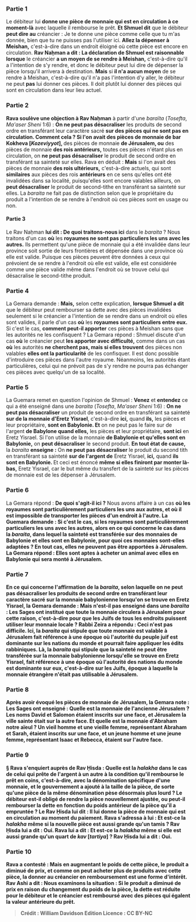 
### Partie 1
Le débiteur lui <b>donne une pièce de monnaie qui est en circulation à ce moment-là</b> avec laquelle il rembourse le prêt. <b>Et Shmuel dit</b> que le débiteur <b>peut dire au</b> créancier : Je te donne une pièce comme celle que tu m'as donnée, bien que tu ne puisses pas l'utiliser ici. <b>Allez la dépenser à Meishan,</b> c'est-à-dire dans un endroit éloigné où cette pièce est encore en circulation. <b>Rav Naḥman a dit : La déclaration de Shmuel est raisonnable lorsque</b> le créancier <b>a un moyen de se rendre à Meishan,</b> c'est-à-dire qu'il a l'intention de s'y rendre, et donc le débiteur peut lui dire de dépenser la pièce lorsqu'il arrivera à destination. <b>Mais</b> si <b>il n'a aucun moyen</b> de se rendre à Meishan, c'est-à-dire qu'il n'a pas l'intention d'y aller, le débiteur ne peut <b>pas</b> lui donner ces pièces. Il doit plutôt lui donner des pièces qui sont en circulation dans leur lieu actuel.

### Partie 2
<b>Rava soulève une objection à Rav Naḥman</b> à partir d'une <i>baraïta</i> (<i>Tosefta</i>, <i>Ma'aser Sheni</i> 1:6) : <b>On ne peut pas désacraliser</b> les produits de second ordre en transférant leur caractère sacré <b>sur des pièces qui ne sont pas en circulation. Comment cela ? Si l'on avait des pièces de monnaie de bar Kokheva [<i>Kozeviyyot</i>], </b> des pièces de monnaie <b>de Jérusalem, ou</b> des pièces de monnaie <b>des rois antérieurs,</b> toutes ces pièces n'étant plus en circulation, on <b>ne peut pas désacraliser</b> le produit de second ordre en transférant sa sainteté sur elles. Rava en déduit : <b>Mais</b> si l'on avait des pièces de monnaie <b>des rois ultérieurs,</b> c'est-à-dire actuels, qui sont <b>similaires</b> aux pièces des rois <b>antérieurs</b> en ce sens qu'elles ont été invalidées dans sa localité, puisqu'elles sont encore valables ailleurs, on <b>peut désacraliser</b> le produit de second-tithe en transférant sa sainteté sur elles. La <i>baraita</i> ne fait pas de distinction selon que le propriétaire du produit a l'intention de se rendre à l'endroit où ces pièces sont en usage ou non.

#### Partie 3
Le Rav Naḥman <b>lui dit : De quoi traitons-nous ici</b> dans le <i>baraita</i> ? Nous traitons d'un cas <b>où</b> les <b>royaumes ne sont pas particuliers les uns avec les autres.</b> Ils permettent qu'une pièce de monnaie qui a été invalidée dans leur province soit sortie de leurs frontières et dépensée dans une province où elle est valide. Puisque ces pièces peuvent être données à ceux qui prévoient de se rendre à l'endroit où elle est valide, elle est considérée comme une pièce valide même dans l'endroit où se trouve celui qui désacralise le second-tithe produit.

### Partie 4
La Gemara demande : <b>Mais,</b> selon cette explication, <b>lorsque Shmuel a dit</b> que le débiteur peut rembourser sa dette avec des pièces invalidées seulement si le créancier a l'intention de se rendre dans un endroit où elles sont valides, il parle d'un cas <b>où</b> les <b>royaumes sont particuliers entre eux.</b> Si c'est le cas, <b>comment peut-il apporter</b> ces pièces à Meishan sans que les autorités ne les confisquent ? La Gemara répond : Shmuel discute d'un cas <b>où</b> le créancier peut <b>les apporter avec difficulté,</b> comme dans un cas <b>où</b> les autorités <b>ne cherchent pas, mais si elles trouvent</b> des pièces non valables <b>elles ont la particularité</b> de les confisquer. Il est donc possible d'introduire ces pièces dans l'autre royaume. Néanmoins, les autorités étant particulières, celui qui ne prévoit pas de s'y rendre ne pourra pas échanger ces pièces avec quelqu'un de sa localité.

### Partie 5
La Guemara remet en question l'opinion de Shmuel : <b>Venez</b> et <b>entendez</b> ce qui a été enseigné dans une <i>baraita</i> (<i>Tosefta</i>, <i>Ma'aser Sheni</i> 1:6) : <b>On ne peut pas désacraliser</b> un produit de second ordre en transférant sa sainteté <b>sur de la monnaie d'Eretz Yisrael</b>, c'est-à-dire <b>ici,</b> quand <b>ils,</b> les pièces et leur propriétaire, <b>sont en Babylonie. Et</b> on ne peut pas le faire sur de l'argent <b>de Babylone quand elles,</b> les pièces et leur propriétaire, <b>sont ici</b> en Eretz Yisrael. Si l'on utilise de la monnaie <b>de Babylonie et qu'elles sont en Babylonie,</b> on <b>peut désacraliser</b> le second produit. <b>En tout état de cause,</b> la <i>baraita</i> <b>enseigne :</b> On <b>ne peut pas désacraliser</b> le produit du second tith en transférant sa sainteté <b>sur de l'argent de</b> Eretz Yisrael, <b>ici,</b> quand <b>ils sont en Babylonie. </b> Et ceci est énoncé <b>même si elles finiront par monter là-bas,</b> Eretz Yisrael, car le but même du transfert de la sainteté sur les pièces de monnaie est de les dépenser à Jérusalem.

### Partie 6
La Gemara répond : <b>De quoi s'agit-il ici ?</b> Nous avons affaire à un cas <b>où les <b>royaumes sont</b> particulièrement <b>particuliers les uns aux autres,</b> et où il est impossible de transporter les pièces d'un endroit à l'autre. La Guemara demande : <b>Si c'est le cas,</b> si les royaumes sont particulièrement particuliers les uns avec les autres, alors en ce qui concerne le cas dans la <i>baraita</i>, dans lequel la sainteté est transférée sur des monnaies <b>de Babylonie et elles sont en Babylonie, pour quoi ces</b> monnaies sont-elles <b>adaptées ?</b> En tout cas, elles ne peuvent pas être apportées à Jérusalem. La Gemara répond : <b>Elles sont aptes à acheter un animal avec elles</b> en Babylonie <b>qui sera monté à Jérusalem.</b>

### Partie 7
En ce qui concerne l'affirmation de la <i>baraita</i>, selon laquelle on ne peut pas désacraliser les produits de second ordre en transférant leur caractère sacré sur la monnaie babylonienne lorsqu'on se trouve en Eretz Yisrael, la Gemara demande : <b>Mais n'est-il pas enseigné</b> dans une <i>baraïta</i> : Les Sages ont <b>institué que</b> toute la <b>monnaie circulera à Jérusalem pour cette raison,</b> c'est-à-dire pour que les Juifs de tous les endroits puissent utiliser leur monnaie locale ? <b>Rabbi Zeira a répondu :</b> Ceci n'est <b>pas difficile. Ici,</b> la <i>baraita</i> qui stipule que toute monnaie est valable à Jérusalem fait référence à <b>une époque où l'autorité du peuple juif est dominante sur les nations du monde</b> et pourrait faire appliquer les édits rabbiniques. <b>Là,</b> la <i>baraita</i> qui stipule que la sainteté ne peut être transférée sur la monnaie babylonienne lorsqu'elle se trouve en Eretz Yisrael, fait référence à <b>une époque où l'autorité des nations du monde est dominante sur eux,</b> c'est-à-dire sur les Juifs, époque à laquelle la monnaie étrangère n'était pas utilisable à Jérusalem.

### Partie 8
Après avoir évoqué les pièces de monnaie de Jérusalem, la Gemara note : <b>Les Sages ont enseigné : Quelle est</b> la <b>monnaie de</b> l'ancienne <b>Jérusalem ?</b> Les noms <b>David et Salomon</b> étaient inscrits <b>sur une face, et Jérusalem la ville sainte</b> était <b>sur</b> la <b>autre face. Et quelle est</b> la <b>monnaie d'Abraham notre aïeul ? Un vieil homme et une vieille femme,</b> représentant Abraham et Sarah, étaient inscrits <b>sur une face, et un jeune homme et une jeune femme,</b> représentant Isaac et Rebecca, étaient <b>sur</b> l'<b>autre face.</b>

### Partie 9
§ <b>Rava s'enquiert auprès de Rav Ḥisda : Quelle est</b> la <i>halakha</i> dans le cas de <b>celui qui prête</b> de l'argent à <b>un autre à</b> la condition qu'il rembourse le prêt en <b>coins,</b> c'est-à-dire, avec la dénomination spécifique d'une monnaie, <b>et</b> le gouvernement <b>a ajouté à</b> la taille de la pièce, de sorte qu'une pièce de la même dénomination pèse désormais plus lourd ? Le débiteur est-il obligé de rendre la pièce nouvellement ajustée, ou peut-il rembourser la dette en fonction du poids antérieur de la pièce qu'il a empruntée ? Le Rav Ḥisda lui <b>dit : Il lui donne</b> la <b>pièce de monnaie qui est en circulation au moment</b> du paiement. Rava <b>s'adressa à lui : Et</b> est-ce la <i>halakha</i> <b>même</b> si la nouvelle pièce est aussi grande <b>qu'un tamis ?</b> Rav Ḥisda <b>lui a dit : Oui.</b> Rava <b>lui a dit : </b> Et est-ce la <i>halakha</i> <b>même</b> si elle est aussi grande <b>qu'un quart de <i>kav</i> [<i>tartiya</i>] ?</b> Rav Ḥisda <b>lui a dit : Oui.</b>

### Partie 10
Rava a contesté : <b>Mais</b> en augmentant le poids de cette pièce, le <b>produit a diminué de prix,</b> et comme on peut acheter plus de produits avec cette pièce, la donner au créancier en remboursement est une forme d'intérêt. <b>Rav Ashi a dit : Nous examinons</b> la situation : <b>Si</b> le produit <b>a diminué de prix en raison</b> du changement du poids de <b>la pièce,</b> la dette <b>est réduite pour</b> le débiteur et le créancier est remboursé avec des pièces qui égalent la valeur antérieure du prêt.

>Crédit : William Davidson Edition
>Licence : CC BY-NC